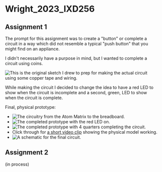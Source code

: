 # Wright_2023_IXD256

## Assignment 1

The prompt for this assignment was to create a "button" or complete a circuit in a way which did not resemble a typical "push button" that you might find on an appliance.

I didn't necessarily have a purpose in mind, but I wanted to complete a circuit using coins.

![This is the original sketch I drew to prep for making the actual circuit using some copper tape and wiring.](/blob/main/Week%2003/Week02_Concept.jpg)

While making the circuit I decided to change the idea to have a red LED to show when the circuit is incomplete and a second, green, LED to show when the circuit is complete.

Final, physical prototype:
- ![The circuitry from the Atom Matrix to the breadboard.](/blob/main/Week%2003/IMG_1936.JPG)
- ![The completed prototype with the red LED on.](/blob/main/Week%2003/IMG_1937.JPG)
- ![The completed prototype with 4 quarters completing the circuit.](/blob/main/Week%2003/IMG_1938.JPG)
- Click through for [a short video clip](https://github.com/blukoi/Wright_2023_IXD256/blob/main/Week%2003/IMG_1939.mov) showing the physical model working.
- ![A schematic for the final circuit.](/blob/main/Week%2003/QuarterCircuit_schem.jpg)

## Assignment 2

(in process)
